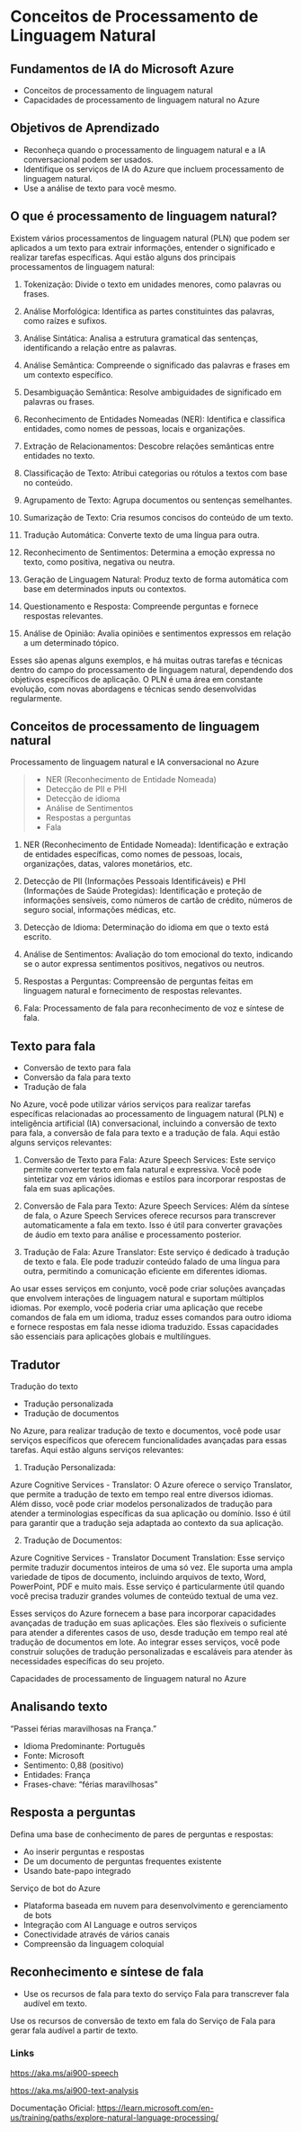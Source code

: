 # Conceitos de Processamento de Linguagem Natural

## Fundamentos de IA do Microsoft Azure

- Conceitos de processamento de linguagem natural
- Capacidades de processamento de linguagem natural no Azure

## Objetivos de Aprendizado

- Reconheça quando o processamento de linguagem natural e a IA conversacional podem ser usados.
- Identifique os serviços de IA do Azure que incluem processamento de linguagem natural.
- Use a análise de texto para você mesmo.


## O que é processamento de linguagem natural?

Existem vários processamentos de linguagem natural (PLN) que podem ser aplicados a um texto para 
extrair informações, entender o significado e realizar tarefas específicas. Aqui estão alguns dos 
principais processamentos de linguagem natural:

1. Tokenização:
Divide o texto em unidades menores, como palavras ou frases.

2. Análise Morfológica:
Identifica as partes constituintes das palavras, como raízes e sufixos.

3. Análise Sintática:
Analisa a estrutura gramatical das sentenças, identificando a relação entre as palavras.

4. Análise Semântica:
Compreende o significado das palavras e frases em um contexto específico.

5. Desambiguação Semântica:
Resolve ambiguidades de significado em palavras ou frases.

6. Reconhecimento de Entidades Nomeadas (NER):
Identifica e classifica entidades, como nomes de pessoas, locais e organizações.

7. Extração de Relacionamentos:
Descobre relações semânticas entre entidades no texto.

8. Classificação de Texto:
Atribui categorias ou rótulos a textos com base no conteúdo.

9. Agrupamento de Texto:
Agrupa documentos ou sentenças semelhantes.

10. Sumarização de Texto:
Cria resumos concisos do conteúdo de um texto.

11. Tradução Automática:
Converte texto de uma língua para outra.

12. Reconhecimento de Sentimentos:
Determina a emoção expressa no texto, como positiva, negativa ou neutra.

13. Geração de Linguagem Natural:
Produz texto de forma automática com base em determinados inputs ou contextos.

14. Questionamento e Resposta:
Compreende perguntas e fornece respostas relevantes.

15. Análise de Opinião:
Avalia opiniões e sentimentos expressos em relação a um determinado tópico.

Esses são apenas alguns exemplos, e há muitas outras tarefas e técnicas dentro do campo do processamento 
de linguagem natural, dependendo dos objetivos específicos de aplicação. O PLN é uma área em constante 
evolução, com novas abordagens e técnicas sendo desenvolvidas regularmente.



## Conceitos de processamento de linguagem natural

Processamento de linguagem natural e IA conversacional no Azure

> - NER (Reconhecimento de Entidade Nomeada)
> - Detecção de PII e PHI
> - Detecção de idioma
> - Análise de Sentimentos
> - Respostas a perguntas
> - Fala

1. NER (Reconhecimento de Entidade Nomeada):
Identificação e extração de entidades específicas, como nomes de pessoas, locais, organizações, datas, 
valores monetários, etc.

2. Detecção de PII (Informações Pessoais Identificáveis) e PHI (Informações de Saúde Protegidas):
Identificação e proteção de informações sensíveis, como números de cartão de crédito, números de 
seguro social, informações médicas, etc.

3. Detecção de Idioma:
Determinação do idioma em que o texto está escrito.

4. Análise de Sentimentos:
Avaliação do tom emocional do texto, indicando se o autor expressa sentimentos positivos, negativos 
ou neutros.

5. Respostas a Perguntas:
Compreensão de perguntas feitas em linguagem natural e fornecimento de respostas relevantes.

6. Fala:
Processamento de fala para reconhecimento de voz e síntese de fala.



## Texto para fala

- Conversão de texto para fala
- Conversão da fala para texto
- Tradução de fala

No Azure, você pode utilizar vários serviços para realizar tarefas específicas relacionadas ao processamento 
de linguagem natural (PLN) e inteligência artificial (IA) conversacional, incluindo a conversão de texto 
para fala, a conversão de fala para texto e a tradução de fala. Aqui estão alguns serviços relevantes:

1. Conversão de Texto para Fala:
Azure Speech Services: Este serviço permite converter texto em fala natural e expressiva. Você pode 
sintetizar voz em vários idiomas e estilos para incorporar respostas de fala em suas aplicações.

2. Conversão de Fala para Texto:
Azure Speech Services: Além da síntese de fala, o Azure Speech Services oferece recursos para transcrever 
automaticamente a fala em texto. Isso é útil para converter gravações de áudio em texto para análise e 
processamento posterior.

3. Tradução de Fala:
Azure Translator: Este serviço é dedicado à tradução de texto e fala. Ele pode traduzir conteúdo falado 
de uma língua para outra, permitindo a comunicação eficiente em diferentes idiomas.

Ao usar esses serviços em conjunto, você pode criar soluções avançadas que envolvem interações de 
linguagem natural e suportam múltiplos idiomas. Por exemplo, você poderia criar uma aplicação que 
recebe comandos de fala em um idioma, traduz esses comandos para outro idioma e fornece respostas 
em fala nesse idioma traduzido. Essas capacidades são essenciais para aplicações globais e multilíngues.


## Tradutor

Tradução do texto
- Tradução personalizada
- Tradução de documentos


No Azure, para realizar tradução de texto e documentos, você pode usar serviços específicos que oferecem 
funcionalidades avançadas para essas tarefas. Aqui estão alguns serviços relevantes:

1. Tradução Personalizada:

Azure Cognitive Services - Translator: O Azure oferece o serviço Translator, que permite a tradução de 
texto em tempo real entre diversos idiomas. Além disso, você pode criar modelos personalizados de tradução 
para atender a terminologias específicas da sua aplicação ou domínio. Isso é útil para garantir que a 
tradução seja adaptada ao contexto da sua aplicação.

2. Tradução de Documentos:

Azure Cognitive Services - Translator Document Translation: Esse serviço permite traduzir documentos 
inteiros de uma só vez. Ele suporta uma ampla variedade de tipos de documento, incluindo arquivos de 
texto, Word, PowerPoint, PDF e muito mais. Esse serviço é particularmente útil quando você precisa traduzir 
grandes volumes de conteúdo textual de uma vez.

Esses serviços do Azure fornecem a base para incorporar capacidades avançadas de tradução em suas aplicações. 
Eles são flexíveis o suficiente para atender a diferentes casos de uso, desde tradução em tempo real até 
tradução de documentos em lote. Ao integrar esses serviços, você pode construir soluções de tradução 
personalizadas e escaláveis para atender às necessidades específicas do seu projeto.




Capacidades de processamento de linguagem natural no Azure

## Analisando texto

“Passei férias maravilhosas na França.”
- Idioma Predominante: Português
- Fonte: Microsoft
- Sentimento: 0,88 (positivo)
- Entidades: França
- Frases-chave: “férias maravilhosas”


## Resposta a perguntas

Defina uma base de conhecimento de pares de perguntas e respostas:
- Ao inserir perguntas e respostas
- De um documento de perguntas frequentes existente
- Usando bate-papo integrado


Serviço de bot do Azure

- Plataforma baseada em nuvem para desenvolvimento e gerenciamento de bots
- Integração com AI Language e outros serviços
- Conectividade através de vários canais
- Compreensão da linguagem coloquial


## Reconhecimento e síntese de fala

- Use os recursos de fala para texto do serviço Fala para transcrever fala audível em texto.


Use os recursos de conversão de texto em fala do Serviço de Fala para gerar fala audível a partir de 
texto.


### Links

https://aka.ms/ai900-speech

https://aka.ms/ai900-text-analysis


Documentação Oficial: https://learn.microsoft.com/en-us/training/paths/explore-natural-language-processing/